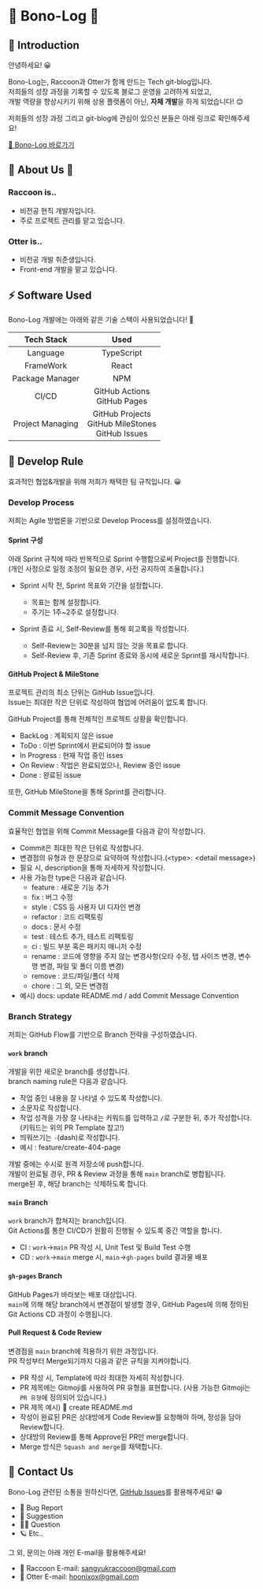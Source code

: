 # 🐾 Bono-Log 🐾

## 🎉 Introduction

안녕하세요! 😀

Bono-Log는, Raccoon과 Otter가 함께 만드는 Tech git-blog입니다. \
저희들의 성장 과정을 기록할 수 있도록 블로그 운영을 고려하게 되었고, \
개발 역량을 향상시키기 위해 상용 플랫폼이 아닌, **자체 개발**을 하게 되었습니다! 😊

저희들의 성장 과정 그리고 git-blog에 관심이 있으신 분들은 아래 링크로 확인해주세요!

[🚀 Bono-Log 바로가기](https://bono-log.github.io/)


## 🦝 About Us 🦦

### Raccoon is..
- 비전공 현직 개발자입니다.
- 주로 프로젝트 관리를 맡고 있습니다.

### Otter is..
- 비전공 개발 취준생입니다.
- Front-end 개발을 맡고 있습니다.

## ⚡ Software Used

Bono-Log 개발에는 아래와 같은 기술 스택이 사용되었습니다! 💪

| Tech Stack | Used |
| :----: | :----: |
| Language | TypeScript |
| FrameWork | React |
| Package Manager | NPM |
| CI/CD | GitHub Actions <br> GitHub Pages |
| Project Managing | GitHub Projects <br> GitHub MileStones <br> GitHub Issues |


## 📌 Develop Rule

효과적인 협업&개발을 위해 저희가 채택한 팀 규칙입니다. 😀

### Develop Process

저희는 Agile 방법론을 기반으로 Develop Process를 설정하였습니다.

#### Sprint 구성

아래 Sprint 규칙에 따라 반복적으로 Sprint 수행함으로써 Project를 진행합니다. \
(개인 사정으로 일정 조정이 필요한 경우, 사전 공지하여 조율합니다.)

- Sprint 시작 전, Sprint 목표와 기간을 설정합니다.
  - 목표는 함께 설정합니다.
  - 주기는 1주~2주로 설정합니다.
  
- Sprint 종료 시, Self-Review를 통해 회고록을 작성합니다.
  - Self-Review는 30분을 넘지 않는 것을 목표로 합니다.
  - Self-Review 후, 기존 Sprint 종료와 동시에 새로운 Sprint를 재시작합니다.

#### GitHub Project & MileStone

프로젝트 관리의 최소 단위는 GitHub Issue입니다. \
Issue는 최대한 작은 단위로 작성하여 협업에 어려움이 없도록 합니다.

GitHub Project를 통해 전체적인 프로젝트 상황을 확인합니다.

- BackLog : 계획되지 않은 issue
- ToDo : 이번 Sprint에서 완료되어야 할 issue
- In Progress : 현재 작업 중인 isses
- On Review : 작업은 완료되었으나, Review 중인 issue
- Done : 완료된 issue

또한, GitHub MileStone을 통해 Sprint를 관리합니다.

### Commit Message Convention

효율적인 협업을 위해 Commit Message를 다음과 같이 작성합니다.

- Commit은 최대한 작은 단위로 작성합니다.
- 변경점의 유형과 한 문장으로 요약하여 작성합니다.(\<type\>: \<detail message\>)
- 필요 시, description을 통해 자세하게 작성합니다.
- 사용 가능한 type은 다음과 같습니다.
  - feature : 새로운 기능 추가
  - fix : 버그 수정
  - style : CSS 등 사용자 UI 디자인 변경
  - refactor : 코드 리팩토링
  - docs : 문서 수정
  - test : 테스트 추가, 테스트 리팩토링
  - ci : 빌드 부분 혹은 패키지 매니저 수정
  - rename : 코드에 영향을 주지 않는 변경사항(오타 수정, 탭 사이즈 변경, 변수명 변경, 파일 및 폴더 이름 변경)
  - remove : 코드/파일/폴더 삭제
  - chore : 그 외, 모든 변경점
- 예시) docs: update README.md / add Commit Message Convention
 
### Branch Strategy

저희는 GitHub Flow를 기반으로 Branch 전략을 구성하였습니다.

#### `work` branch

개발을 위한 새로운 branch를 생성합니다. \
branch naming rule은 다음과 같습니다.

- 작업 중인 내용을 잘 나타낼 수 있도록 작성합니다.
- 소문자로 작성합니다.
- 작업 성격을 가장 잘 나타내는 키워드를 입력하고 `/`로 구분한 뒤, 추가 작성합니다. (키워드는 위의 PR Template 참고!)
- 띄워쓰기는 `-`(dash)로 작성합니다.
- 예시 : feature/create-404-page

개발 중에는 수시로 원격 저장소에 push합니다. \
개발이 완료될 경우, PR & Review 과정을 통해 `main` branch로 병합됩니다. \
merge된 후, 해당 branch는 삭제하도록 합니다.

#### `main` Branch

`work` branch가 합쳐지는 branch입니다. \
Git Actions를 통한 CI/CD가 원활히 진행될 수 있도록 중간 역할을 합니다.

- CI : `work`->`main` PR 작성 시, Unit Test 및 Build Test 수행
- CD : `work`->`main` merge 시, `main`->`gh-pages` build 결과물 배포

#### `gh-pages` Branch

GitHub Pages가 바라보는 배포 대상입니다. \
`main`에 의해 해당 branch에서 변경점이 발생할 경우, GitHub Pages에 의해 정의된 Git Actions CD 과정이 수행됩니다.

#### Pull Request & Code Review

변경점을 `main` branch에 적용하기 위한 과정입니다. \
PR 작성부터 Merge되기까지 다음과 같은 규칙을 지켜야합니다.

- PR 작성 시, Template에 따라 최대한 자세히 작성합니다.
- PR 제목에는 Gitmoji를 사용하여 PR 유형을 표현합니다. (사용 가능한 Gitmoji는 `PR 유형`에 정의되어 있습니다.)
- PR 제목 예시) 📝 create README.md
- 작성이 완료된 PR은 상대방에게 Code Review를 요청해야 하며, 정성을 담아 Review합니다.
- 상대방의 Review를 통해 Approve된 PR만 merge합니다.
- Merge 방식은 `Squash and merge`를 채택합니다.


## 👀 Contact Us

Bono-Log 관련된 소통을 원하신다면, [GitHub Issues](https://github.com/bono-log/bono-log.github.io/issues/new/choose)를 활용해주세요! 😁 

- 🐛 Bug Report
- 📃 Suggestion
- 🤷‍♀️ Question
- 🪐 Etc.. 

그 외, 문의는 아래 개인 E-mail을 활용해주세요!

- 🦝 Raccoon E-mail: sangyukraccoon@gmail.com
- 🦦 Otter E-mail: hoonixox@gmail.com
